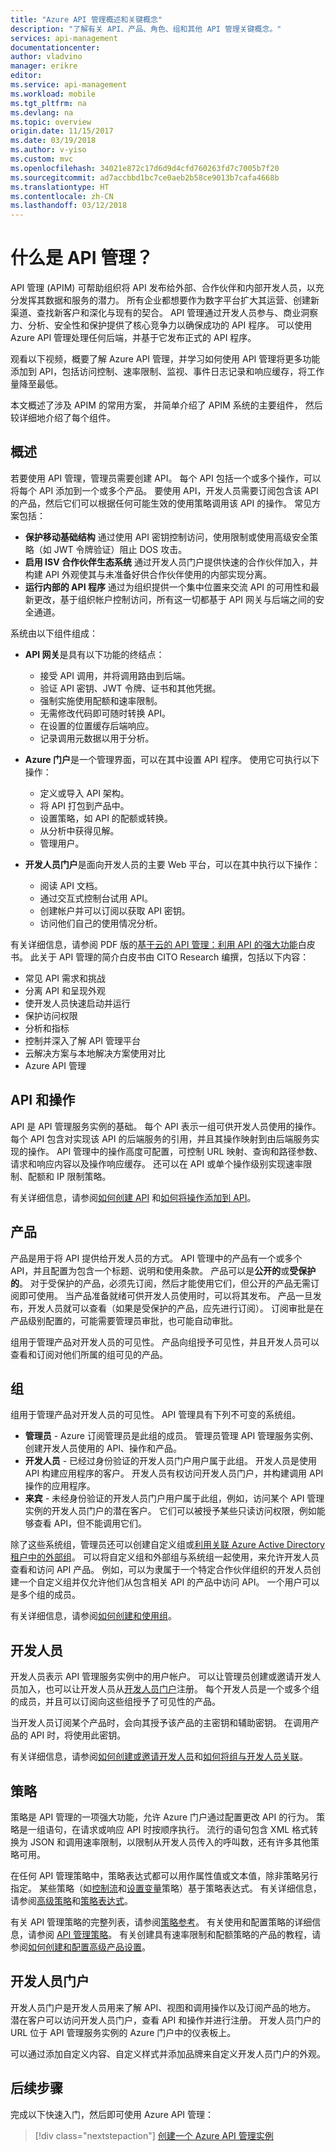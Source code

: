 ```yaml
---
title: "Azure API 管理概述和关键概念"
description: "了解有关 API、产品、角色、组和其他 API 管理关键概念。"
services: api-management
documentationcenter: 
author: vladvino
manager: erikre
editor: 
ms.service: api-management
ms.workload: mobile
ms.tgt_pltfrm: na
ms.devlang: na
ms.topic: overview
origin.date: 11/15/2017
ms.date: 03/19/2018
ms.author: v-yiso
ms.custom: mvc
ms.openlocfilehash: 34021e872c17d6d9d4cfd760263fd7c7005b7f20
ms.sourcegitcommit: ad7accbbd1bc7ce0aeb2b58ce9013b7cafa4668b
ms.translationtype: HT
ms.contentlocale: zh-CN
ms.lasthandoff: 03/12/2018
---
```

# <a name="what-is-api-management"></a>什么是 API 管理？

API 管理 (APIM) 可帮助组织将 API 发布给外部、合作伙伴和内部开发人员，以充分发挥其数据和服务的潜力。 所有企业都想要作为数字平台扩大其运营、创建新渠道、查找新客户和深化与现有的契合。 API 管理通过开发人员参与、商业洞察力、分析、安全性和保护提供了核心竞争力以确保成功的 API 程序。 可以使用 Azure API 管理处理任何后端，并基于它发布正式的 API 程序。

观看以下视频，概要了解 Azure API 管理，并学习如何使用 API 管理将更多功能添加到 API，包括访问控制、速率限制、监视、事件日志记录和响应缓存，将工作量降至最低。


本文概述了涉及 APIM 的常用方案，  并简单介绍了 APIM 系统的主要组件， 然后较详细地介绍了每个组件。

## <a name="overview"></a>概述

若要使用 API 管理，管理员需要创建 API。 每个 API 包括一个或多个操作，可以将每个 API 添加到一个或多个产品。 要使用 API，开发人员需要订阅包含该 API 的产品，然后它们可以根据任何可能生效的使用策略调用该 API 的操作。 常见方案包括：

* **保护移动基础结构** 通过使用 API 密钥控制访问，使用限制或使用高级安全策略（如 JWT 令牌验证）阻止 DOS 攻击。
* **启用 ISV 合作伙伴生态系统** 通过开发人员门户提供快速的合作伙伴加入，并构建 API 外观使其与未准备好供合作伙伴使用的内部实现分离。
* **运行内部的 API 程序** 通过为组织提供一个集中位置来交流 API 的可用性和最新更改，基于组织帐户控制访问，所有这一切都基于 API 网关与后端之间的安全通道。

系统由以下组件组成：

* **API 网关**是具有以下功能的终结点：
  
  * 接受 API 调用，并将调用路由到后端。
  * 验证 API 密钥、JWT 令牌、证书和其他凭据。
  * 强制实施使用配额和速率限制。
  * 无需修改代码即可随时转换 API。
  * 在设置的位置缓存后端响应。
  * 记录调用元数据以用于分析。
* **Azure 门户**是一个管理界面，可以在其中设置 API 程序。 使用它可执行以下操作：
  
  * 定义或导入 API 架构。
  * 将 API 打包到产品中。
  * 设置策略，如 API 的配额或转换。
  * 从分析中获得见解。
  * 管理用户。
* **开发人员门户**是面向开发人员的主要 Web 平台，可以在其中执行以下操作：
  
  * 阅读 API 文档。
  * 通过交互式控制台试用 API。
  * 创建帐户并可以订阅以获取 API 密钥。
  * 访问他们自己的使用情况分析。

有关详细信息，请参阅 PDF 版的[基于云的 API 管理：利用 API 的强大功能](http://j.mp/ms-apim-whitepaper)白皮书。 此关于 API 管理的简介白皮书由 CITO Research 编撰，包括以下内容： 
 
 * 常见 API 需求和挑战
 * 分离 API 和呈现外观
 * 使开发人员快速启动并运行
 * 保护访问权限
 * 分析和指标
 * 控制并深入了解 API 管理平台
 * 云解决方案与本地解决方案使用对比
 * Azure API 管理
 
## <a name="apis"> </a>API 和操作
API 是 API 管理服务实例的基础。 每个 API 表示一组可供开发人员使用的操作。 每个 API 包含对实现该 API 的后端服务的引用，并且其操作映射到由后端服务实现的操作。 API 管理中的操作高度可配置，可控制 URL 映射、查询和路径参数、请求和响应内容以及操作响应缓存。 还可以在 API 或单个操作级别实现速率限制、配额和 IP 限制策略。

有关详细信息，请参阅[如何创建 API][How to create APIs] 和[如何将操作添加到 API][How to add operations to an API]。

## <a name="products"> </a> 产品
产品是用于将 API 提供给开发人员的方式。 API 管理中的产品有一个或多个 API，并且配置为包含一个标题、说明和使用条款。 产品可以是**公开的**或**受保护的**。 对于受保护的产品，必须先订阅，然后才能使用它们，但公开的产品无需订阅即可使用。 当产品准备就绪可供开发人员使用时，可以将其发布。 产品一旦发布，开发人员就可以查看（如果是受保护的产品，应先进行订阅）。 订阅审批是在产品级别配置的，可能需要管理员审批，也可能自动审批。

组用于管理产品对开发人员的可见性。 产品向组授予可见性，并且开发人员可以查看和订阅对他们所属的组可见的产品。 


## <a name="groups"> </a> 组
组用于管理产品对开发人员的可见性。 API 管理具有下列不可变的系统组。

* **管理员** - Azure 订阅管理员是此组的成员。 管理员管理 API 管理服务实例、创建开发人员使用的 API、操作和产品。
* **开发人员** - 已经过身份验证的开发人员门户用户属于此组。 开发人员是使用 API 构建应用程序的客户。 开发人员有权访问开发人员门户，并构建调用 API 操作的应用程序。
* **来宾** - 未经身份验证的开发人员门户用户属于此组，例如，访问某个 API 管理实例的开发人员门户的潜在客户。 它们可以被授予某些只读访问权限，例如能够查看 API，但不能调用它们。

除了这些系统组，管理员还可以创建自定义组或[利用关联 Azure Active Directory 租户中的外部组](api-management-howto-aad.md)。 可以将自定义组和外部组与系统组一起使用，来允许开发人员查看和访问 API 产品。 例如，可以为隶属于一个特定合作伙伴组织的开发人员创建一个自定义组并仅允许他们从包含相关 API 的产品中访问 API。 一个用户可以是多个组的成员。

有关详细信息，请参阅[如何创建和使用组][How to create and use groups]。

## <a name="developers"> </a> 开发人员
开发人员表示 API 管理服务实例中的用户帐户。 可以让管理员创建或邀请开发人员加入，也可以让开发人员从[开发人员门户][Developer portal]注册。 每个开发人员是一个或多个组的成员，并且可以订阅向这些组授予了可见性的产品。

当开发人员订阅某个产品时，会向其授予该产品的主密钥和辅助密钥。 在调用产品的 API 时，将使用此密钥。

有关详细信息，请参阅[如何创建或邀请开发人员][How to create or invite developers]和[如何将组与开发人员关联][How to associate groups with developers]。

## <a name="policies"> </a> 策略
策略是 API 管理的一项强大功能，允许 Azure 门户通过配置更改 API 的行为。 策略是一组语句，在请求或响应 API 时按顺序执行。 流行的语句包含 XML 格式转换为 JSON 和调用速率限制，以限制从开发人员传入的呼叫数，还有许多其他策略可用。

在任何 API 管理策略中，策略表达式都可以用作属性值或文本值，除非策略另行指定。 某些策略（如[控制流](https://msdn.microsoft.com/library/azure/dn894085.aspx#choose)和[设置变量](https://msdn.microsoft.com/library/azure/dn894085.aspx#set-variable)策略）基于策略表达式。 有关详细信息，请参阅[高级策略](https://msdn.microsoft.com/library/azure/dn894085.aspx#AdvancedPolicies)和[策略表达式](https://msdn.microsoft.com/library/azure/dn910913.aspx)。


有关 API 管理策略的完整列表，请参阅[策略参考][Policy reference]。 有关使用和配置策略的详细信息，请参阅 [API 管理策略][API Management policies]。 有关创建具有速率限制和配额策略的产品的教程，请参阅[如何创建和配置高级产品设置][How create and configure advanced product settings]。 


## <a name="developer-portal"> </a> 开发人员门户
开发人员门户是开发人员用来了解 API、视图和调用操作以及订阅产品的地方。 潜在客户可以访问开发人员门户，查看 API 和操作并进行注册。 开发人员门户的 URL 位于 API 管理服务实例的 Azure 门户中的仪表板上。

可以通过添加自定义内容、自定义样式并添加品牌来自定义开发人员门户的外观。


## <a name="next-steps"></a>后续步骤

完成以下快速入门，然后即可使用 Azure API 管理：

> [!div class="nextstepaction"]
> [创建一个 Azure API 管理实例](get-started-create-service-instance.md)

[APIs and operations]: #apis
[Products]: #products
[Groups]: #groups
[Developers]: #developers
[Policies]: #policies
[Developer portal]: #developer-portal

[How to create APIs]: ./api-management-howto-create-apis.md
[How to add operations to an API]: ./api-management-howto-add-operations.md
[How to create and publish a product]: ./api-management-howto-add-products.md
[How to create and use groups]: ./api-management-howto-create-groups.md
[How to associate groups with developers]: ./api-management-howto-create-groups.md#associate-group-developer
[How create and configure advanced product settings]: transform-api.md
[How to create or invite developers]: ./api-management-howto-create-or-invite-developers.md
[Policy reference]: ./api-management-policy-reference.md
[API Management policies]: ./api-management-howto-policies.md
[Create an API Management service instance]: get-started-create-service-instance.md




